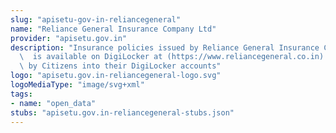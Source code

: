 ```yaml
---
slug: "apisetu-gov-in-reliancegeneral"
name: "Reliance General Insurance Company Ltd"
provider: "apisetu.gov.in"
description: "Insurance policies issued by Reliance General Insurance Company Limited\
  \  is available on DigiLocker at (https://www.reliancegeneral.co.in) can be fetched\
  \ by Citizens into their DigiLocker accounts"
logo: "apisetu.gov.in-reliancegeneral-logo.svg"
logoMediaType: "image/svg+xml"
tags:
- name: "open_data"
stubs: "apisetu.gov.in-reliancegeneral-stubs.json"
---
```

